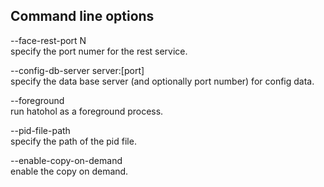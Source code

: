 
Command line options
--------------------
--face-rest-port N  
specify the port numer for the rest service.

--config-db-server server:[port]  
specify the data base server (and optionally port number) for config data.

--foreground  
run hatohol as a foreground process.

--pid-file-path  
specify the path of the pid file.

--enable-copy-on-demand  
enable the copy on demand.

